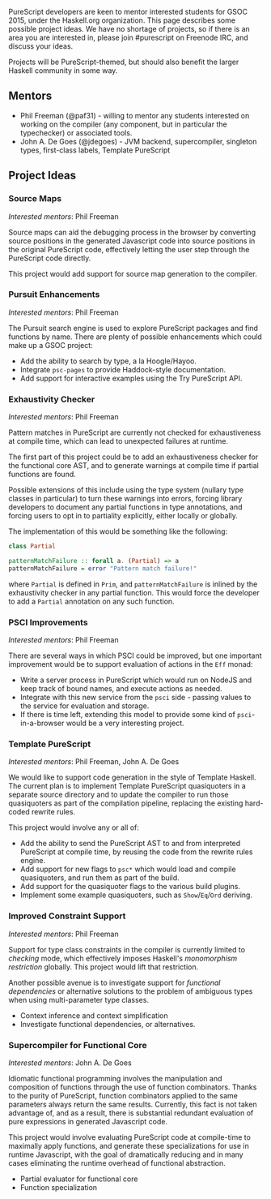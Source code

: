 PureScript developers are keen to mentor interested students for GSOC 2015, under the Haskell.org organization. This page describes some possible project ideas. We have no shortage of projects, so if there is an area you are interested in, please join #purescript on Freenode IRC, and discuss your ideas.

Projects will be PureScript-themed, but should also benefit the larger Haskell community in some way.

## Mentors

- Phil Freeman (@paf31) - willing to mentor any students interested on working on the compiler (any component, but in particular the typechecker) or associated tools.
- John A. De Goes (@jdegoes) - JVM backend, supercompiler, singleton types, first-class labels, Template PureScript

## Project Ideas

### Source Maps

_Interested mentors_: Phil Freeman

Source maps can aid the debugging process in the browser by converting source positions in the generated Javascript code into source positions in the original PureScript code, effectively letting the user step through the PureScript code directly.

This project would add support for source map generation to the compiler.

### Pursuit Enhancements

_Interested mentors_: Phil Freeman

The Pursuit search engine is used to explore PureScript packages and find functions by name. There are plenty of possible enhancements which could make up a GSOC project:

- Add the ability to search by type, a la Hoogle/Hayoo.
- Integrate `psc-pages` to provide Haddock-style documentation.
- Add support for interactive examples using the Try PureScript API.

### Exhaustivity Checker

_Interested mentors_: Phil Freeman

Pattern matches in PureScript are currently not checked for exhaustiveness at compile time, which can lead to unexpected failures at runtime.

The first part of this project could be to add an exhaustiveness checker for the functional core AST, and to generate warnings at compile time if partial functions are found.

Possible extensions of this include using the type system (nullary type classes in particular) to turn these warnings into errors, forcing library developers to document any partial functions in type annotations, and forcing users to opt in to partiality explicitly, either locally or globally. 

The implementation of this would be something like the following:

```purescript
class Partial

patternMatchFailure :: forall a. (Partial) => a
patternMatchFailure = error "Pattern match failure!"
```

where `Partial` is defined in `Prim`, and `patternMatchFailure` is inlined by the exhaustivity checker in any partial function. This would force the developer to add a `Partial` annotation on any such function.

### PSCI Improvements

_Interested mentors_: Phil Freeman

There are several ways in which PSCI could be improved, but one important improvement would be to support evaluation of actions in the `Eff` monad:

- Write a server process in PureScript which would run on NodeJS and keep track of bound names, and execute actions as needed.
- Integrate with this new service from the `psci` side - passing values to the service for evaluation and storage.
- If there is time left, extending this model to provide some kind of `psci`-in-a-browser would be a very interesting project.

### Template PureScript

_Interested mentors_: Phil Freeman, John A. De Goes

We would like to support code generation in the style of Template Haskell. The current plan is to implement Template PureScript quasiquoters in a separate source directory and to update the compiler to run those quasiquoters as part of the compilation pipeline, replacing the existing hard-coded rewrite rules.

This project would involve any or all of:

- Add the ability to send the PureScript AST to and from interpreted PureScript at compile time, by reusing the code from the rewrite rules engine.
- Add support for new flags to `psc*` which would load and compile quasiquoters, and run them as part of the build.
- Add support for the quasiquoter flags to the various build plugins.
- Implement some example quasiquoters, such as `Show`/`Eq`/`Ord` deriving.

### Improved Constraint Support

_Interested mentors_: Phil Freeman

Support for type class constraints in the compiler is currently limited to _checking_ mode, which effectively imposes Haskell's _monomorphism restriction_ globally. This project would lift that restriction.

Another possible avenue is to investigate support for _functional dependencies_ or alternative solutions to the problem of ambiguous types when using multi-parameter type classes.

- Context inference and context simplification
- Investigate functional dependencies, or alternatives.

### Supercompiler for Functional Core

_Interested mentors_: John A. De Goes

Idiomatic functional programming involves the manipulation and composition of functions through the use of function combinators. Thanks to the purity of PureScript, function combinators applied to the same parameters always return the same results. Currently, this fact is not taken advantage of, and as a result, there is substantial redundant evaluation of pure expressions in generated Javascript code.

This project would involve evaluating PureScript code at compile-time to maximally apply functions, and generate these specializations for use in runtime Javascript, with the goal of dramatically reducing and in many cases eliminating the runtime overhead of functional abstraction.

 - Partial evaluator for functional core
 - Function specialization